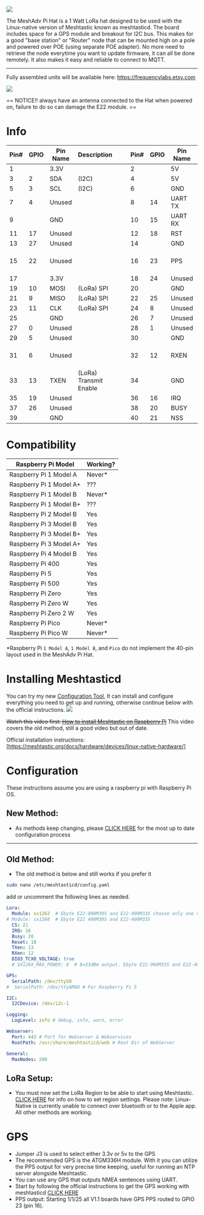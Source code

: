 ![](https://github.com/chrismyers2000/MeshAdv-Pi-Hat/blob/4b7559ed795698574ae7a1e3c009874af9be14ab/Misc/MeshAdv%20Pi%20Hat%20logo.png)

The MeshAdv Pi Hat is a 1 Watt LoRa hat designed to be used with the Linux-native version of Meshtastic known as meshtasticd. The board includes space for a GPS module and breakout for I2C bus. 
This makes for a good "base station" or "Router" node that can be mounted high on a pole and powered over POE (using separate POE adapter). No more need to retrieve the node everytime you want to update firmware, it can all be done remotely. It also makes it easy and reliable to connect to MQTT.

---

Fully assembled units will be available here: https://frequencylabs.etsy.com 

![](https://github.com/chrismyers2000/MeshAdv-Pi-Hat/blob/d43ea52d606c9e0167098d327dad065feb6ee043/V1.1/IPEX/Photos/3D_PCB%20V1.1_Top_IPEX.png)

== NOTICE!! always have an antenna connected to the Hat when powered on, failure to do so can damage the E22 module. ==

# Info

|Pin# |GPIO|Pin Name   |Description            |   |   |Pin# |GPIO|Pin Name   |Description                      |
|-----|----|-----------|-----------------------|---|---|-----|----|-----------|---------------------------------|
|1    |    |3.3V       |                       |   |   |2    |    |5V         |                                 |
|3    |2   |SDA        |(I2C)                  |   |   |4    |    |5V         |                                 |
|5    |3   |SCL        |(I2C)                  |   |   |6    |    |GND        |                                 |
|7    |4   |Unused     |                       |   |   |8    |14  |UART TX    |(GPS)RX                          |
|9    |    |GND        |                       |   |   |10   |15  |UART RX    |(GPS)TX                          |
|11   |17  |Unused     |                       |   |   |12   |18  |RST        |(LoRa)                           |
|13   |27  |Unused     |                       |   |   |14   |    |GND        |                                 |
|15   |22  |Unused     |                       |   |   |16   |23  |PPS        |(GPS) Pulse Per Second           |
|17   |    |3.3V       |                       |   |   |18   |24  |Unused     |                                 |
|19   |10  |MOSI       |(LoRa) SPI             |   |   |20   |    |GND        |                                 |
|21   |9   |MISO       |(LoRa) SPI             |   |   |22   |25  |Unused     |                                 |
|23   |11  |CLK        |(LoRa) SPI             |   |   |24   |8   |Unused     |                                 |
|25   |    |GND        |                       |   |   |26   |7   |Unused     |                                 |
|27   |0   |Unused     |                       |   |   |28   |1   |Unused     |                                 |
|29   |5   |Unused     |                       |   |   |30   |    |GND        |                                 |
|31   |6   |Unused     |                       |   |   |32   |12  |RXEN       |(LoRa) Recieve Enable            |
|33   |13  |TXEN       |(LoRa) Transmit Enable |   |   |34   |    |GND        |                                 |
|35   |19  |Unused     |                       |   |   |36   |16  |IRQ        |(LoRa)                           |
|37   |26  |Unused     |                       |   |   |38   |20  |BUSY       |(LoRa)                           |
|39   |    |GND        |                       |   |   |40   |21  |NSS        |(LoRa)                           |




# Compatibility

| Raspberry Pi Model      | Working? |
|-------------------------|----------|
| Raspberry Pi 1 Model A  | Never*   |
| Raspberry Pi 1 Model A+ | ???      |
| Raspberry Pi 1 Model B  | Never*   |
| Raspberry Pi 1 Model B+ | ???      |
| Raspberry Pi 2 Model B  | Yes      |
| Raspberry Pi 3 Model B  | Yes      |
| Raspberry Pi 3 Model B+ | Yes      |
| Raspberry Pi 3 Model A+ | Yes      |
| Raspberry Pi 4 Model B  | Yes      |
| Raspberry Pi 400        | Yes      |
| Raspberry Pi 5          | Yes      |
| Raspberry Pi 500        | Yes      |
| Raspberry Pi Zero       | Yes      |
| Raspberry Pi Zero W     | Yes      |
| Raspberry Pi Zero 2 W   | Yes      |
| Raspberry Pi Pico       | Never*   |
| Raspberry Pi Pico W     | Never*   |

*Raspberry Pi `1 Model A`, `1 Model B`, and `Pico` do not implement the 40-pin layout used in the MeshAdv Pi Hat.

# Installing Meshtasticd

You can try my new [Configuration Tool](https://github.com/chrismyers2000/MeshAdv-Mini/tree/main/Data/Misc/Installer%20Scripts), It can install and configure everything you need to get up and running, otherwise continue below with the official instructions.
![](https://github.com/chrismyers2000/MeshAdv-Mini/blob/24ac04f407f8a426a3110621deaba4fc5ec1a832/Data/Misc/ConfigTool1.png)

~~Watch this video first: [How to install Meshtastic on Raspberry Pi](https://www.youtube.com/watch?v=vLGoEPNT0Mk)~~ This video covers the old method, still a good video but out of date.


Official installation instructions: [https://meshtastic.org/docs/hardware/devices/linux-native-hardware/]



# Configuration

These instructions assume you are using a raspberry pi with Raspberry Pi OS. 

## New Method:

   - As methods keep changing, please [CLICK HERE](https://meshtastic.org/docs/hardware/devices/linux-native-hardware/#configuration) for the most up to date configuration process

---
## Old Method:

   - The old method is below and still works if you prefer it


```bash
sudo nano /etc/meshtasticd/config.yaml
```
add or uncomment the following lines as needed. 

```yaml
Lora:
  Module: sx1262  # Ebyte E22-900M30S and E22-900M33S choose only one module at a time
# Module: sx1268  # Ebyte E22 400M30S and E22-400M33S
  CS: 21
  IRQ: 16
  Busy: 20
  Reset: 18
  TXen: 13
  RXen: 12
  DIO3_TCXO_VOLTAGE: true
  # SX126X_MAX_POWER: 8  # 8=33dBm output. Ebyte E22-900M33S and E22-400M33S only

GPS:
  SerialPath: /dev/ttyS0
#  SerialPath: /dev/ttyAMA0 # For Raspberry Pi 5

I2C:
  I2CDevice: /dev/i2c-1

Logging:
  LogLevel: info # debug, info, warn, error

Webserver:
  Port: 443 # Port for Webserver & Webservices
  RootPath: /usr/share/meshtasticd/web # Root Dir of WebServer

General:
  MaxNodes: 200
```
## LoRa Setup:

- You must now set the LoRa Region to be able to start using Meshtastic. [CLICK HERE](https://meshtastic.org/docs/getting-started/initial-config/#set-regional-settings) for info on how to set region settings. Please note: Linux-Native is currently unable to connect over bluetooth or to the Apple app. All other methods are working.

# GPS

   - Jumper J3 is used to select either 3.3v or 5v to the GPS 
   - The recommended GPS is the ATGM336H module. With it you can utilize the PPS output for very precise time keeping, useful for running an NTP server alongside Meshtastic.
   - You can use any GPS that outputs NMEA sentences using UART. 
   - Start by following the official instructions to get the GPS working with meshtasticd [CLICK HERE](https://meshtastic.org/docs/hardware/devices/linux-native-hardware/#uart-raspberry-pi)
   - PPS output: Starting 1/1/25 all V1.1 boards have GPS PPS routed to GPIO 23 (pin 16).
